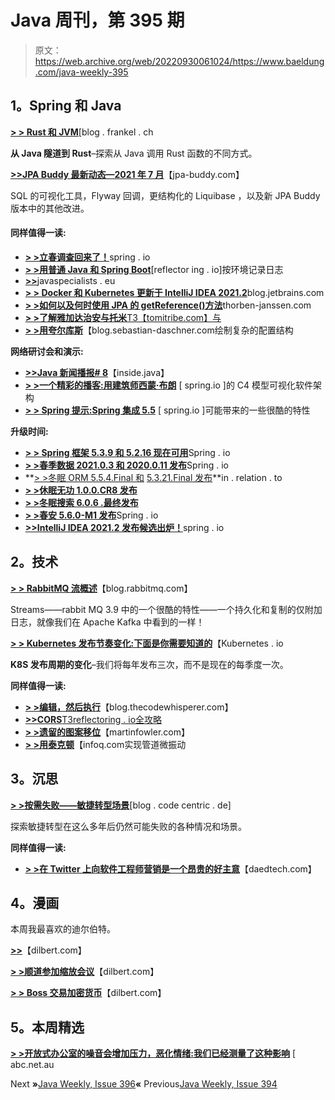 # Java 周刊，第 395 期

> 原文：<https://web.archive.org/web/20220930061024/https://www.baeldung.com/java-weekly-395>

## **1。Spring 和 Java**

[**> > Rust 和 JVM**](https://web.archive.org/web/20221126230437/https://blog.frankel.ch/start-rust/7/)[blog . frankel . ch

**从 Java 隧道到 Rust**–探索从 Java 调用 Rust 函数的不同方式。

[**>>JPA Buddy 最新动态—2021 年 7 月**](https://web.archive.org/web/20221126230437/https://www.jpa-buddy.com/blog/whats-new-in-jpa-buddy-july-2021/)【jpa-buddy.com】

SQL 的可视化工具，Flyway 回调，更结构化的 Liquibase ，以及新 JPA Buddy 版本中的其他改进。

#### **同样值得一读:**

*   [**> >立春调查回来了！**](https://web.archive.org/web/20221126230437/https://spring.io/blog/2021/07/15/state-of-spring-survey-is-back)spring . io
*   [**> >用普通 Java 和 Spring Boot**](https://web.archive.org/web/20221126230437/https://reflectoring.io/profile-specific-logging-spring-boot/)[reflector ing . io]按环境记录日志
*   [**>>**](https://web.archive.org/web/20221126230437/https://www.javaspecialists.eu/archive/Issue291-Snakes-and-Ladders.html)javaspecialists . eu
*   [**> > Docker 和 Kubernetes 更新于 IntelliJ IDEA 2021.2**](https://web.archive.org/web/20221126230437/https://blog.jetbrains.com/idea/2021/07/docker-and-kubernetes-2021-2/)blog.jetbrains.com
*   [**> >如何以及何时使用 JPA 的 getReference()方法**](https://web.archive.org/web/20221126230437/https://thorben-janssen.com/jpa-getreference/)thorben-janssen.com
*   [**> >了解雅加达治安与托米**T3【tomitribe.com】与](https://web.archive.org/web/20221126230437/https://www.tomitribe.com/blog/understanding-jakarta-security-with-tomee/)
*   [**> >用夸尔库斯**](https://web.archive.org/web/20221126230437/https://blog.sebastian-daschner.com/entries/quarkus-complex-configuration-configmapping)【blog.sebastian-daschner.com绘制复杂的配置结构

**网络研讨会和演示:**

*   [**>>Java 新闻播报# 8**](https://web.archive.org/web/20221126230437/https://inside.java/2021/07/15/insidejava-newscast-008/)【inside.java】
*   [**> >一个精彩的播客:用建筑师西蒙·布朗**](https://web.archive.org/web/20221126230437/https://spring.io/blog/2021/07/15/a-bootiful-podcast-visualizing-software-architecture-with-the-c4-model-with-architect-simon-brown) [ spring.io ]的 C4 模型可视化软件架构
*   [**> > Spring 提示:Spring 集成 5.5**](https://web.archive.org/web/20221126230437/https://spring.io/blog/2021/07/14/spring-tips-some-cool-features-possible-with-spring-integration-5-5) [ spring.io ]可能带来的一些很酷的特性

**升级时间:**

*   [**> > Spring 框架 5.3.9 和 5.2.16 现在可用**](https://web.archive.org/web/20221126230437/https://spring.io/blog/2021/07/14/spring-framework-5-3-9-and-5-2-16-available-now)Spring . io
*   [**> >春季数据 2021.0.3 和 2020.0.11 发布**](https://web.archive.org/web/20221126230437/https://spring.io/blog/2021/07/16/spring-data-2021-0-3-and-2020-0-11-released)Spring . io
*   **[> >冬眠 ORM 5.5.4.Final 和](https://web.archive.org/web/20221126230437/https://in.relation.to/2021/07/19/hibernate-orm-554-release/) [5.3.21.Final 发布](https://web.archive.org/web/20221126230437/https://in.relation.to/2021/07/16/hibernate-orm-5321-final-out/)**in . relation . to
*   [**> >休眠无功 1.0.0.CR8 发布**](https://web.archive.org/web/20221126230437/https://in.relation.to/2021/07/15/hibernate-reactive-1_0_0_CR8/)
*   [**> >冬眠搜索 6.0.6 .最终发布**](https://web.archive.org/web/20221126230437/https://in.relation.to/2021/07/21/hibernate-search-6-0-6-Final/)
*   [**> >春安 5.6.0-M1 发布**](https://web.archive.org/web/20221126230437/https://spring.io/blog/2021/07/19/spring-security-5-6-0-m1-released)Spring . io
*   [**>>IntelliJ IDEA 2021.2 发布候选出炉！**](https://web.archive.org/web/20221126230437/https://blog.jetbrains.com/idea/2021/07/intellij-idea-2021-2-release-candidate/)spring . io

## **2。技术**

[**> > RabbitMQ 流概述**](https://web.archive.org/web/20221126230437/https://blog.rabbitmq.com/posts/2021/07/rabbitmq-streams-overview/)【blog.rabbitmq.com】

Streams——rabbit MQ 3.9 中的一个很酷的特性——一个持久化和复制的仅附加日志，就像我们在 Apache Kafka 中看到的一样！

[**> > Kubernetes 发布节奏变化:下面是你需要知道的**](https://web.archive.org/web/20221126230437/https://kubernetes.io/blog/2021/07/20/new-kubernetes-release-cadence/)【Kubernetes . io

**K8S 发布周期的变化**–我们将每年发布三次，而不是现在的每季度一次。

**同样值得一读:**

*   [**> >编辑，然后执行**](https://web.archive.org/web/20221126230437/https://blog.thecodewhisperer.com/permalink/edit-then-execute#disqus_thread)【blog.thecodewhisperer.com】
*   [**>>CORS**T3reflectoring . io全攻略](https://web.archive.org/web/20221126230437/https://reflectoring.io/complete-guide-to-cors/)
*   [**> >遗留的图案移位**](https://web.archive.org/web/20221126230437/https://martinfowler.com/articles/patterns-legacy-displacement/)【martinfowler.com】
*   [**> >用泰克顿**](https://web.archive.org/web/20221126230437/https://www.infoq.com/articles/microservicilities-tekton/)【infoq.com实现管道微振动

## **3。沉思**

[**> >按需失败——敏捷转型场景**](https://web.archive.org/web/20221126230437/https://blog.codecentric.de/en/2021/07/failure-on-demand-agile-transformation/)[blog . code centric . de]

探索敏捷转型在这么多年后仍然可能失败的各种情况和场景。

**同样值得一读:**

*   [**> >在 Twitter 上向软件工程师营销是一个昂贵的好主意**](https://web.archive.org/web/20221126230437/https://daedtech.com/marketing-to-software-engineers-on-twitter-is-an-expensive-good-idea/)【daedtech.com】

## **4。漫画**

本周我最喜欢的迪尔伯特。

[**>>**](https://web.archive.org/web/20221126230437/https://dilbert.com/strip/2021-07-21)【dilbert.com】

[**> >顺道参加缩放会议**](https://web.archive.org/web/20221126230437/https://dilbert.com/strip/2021-07-22)【dilbert.com】

[**> > Boss 交易加密货币**](https://web.archive.org/web/20221126230437/https://dilbert.com/strip/2021-07-18)【dilbert.com】

## **5。本周精选**

**[> >开放式办公室的噪音会增加压力，恶化情绪:我们已经测量了这种影响](https://web.archive.org/web/20221126230437/https://www.abc.net.au/news/2021-07-06/open-plan-office-noise-increase-stress-worse-mood-new-study/100268440)** [ abc.net.au

Next **»**[Java Weekly, Issue 396](/web/20221126230437/https://www.baeldung.com/java-weekly-396)**«** Previous[Java Weekly, Issue 394](/web/20221126230437/https://www.baeldung.com/java-weekly-394)